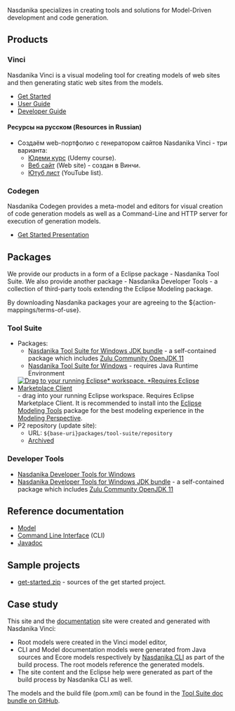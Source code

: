 
Nasdanika specializes in creating tools and solutions for Model-Driven development and code generation.

## Products

### Vinci 

Nasdanika Vinci is a visual modeling tool for creating models of web sites and then generating static web sites from the models.

* [Get Started](doc/guides/vinci/get-started/index.html)
* [User Guide](doc/guides/vinci/user/index.html)
* [Developer Guide](doc/guides/vinci/developer/index.html) 

#### Ресурсы на русском (Resources in Russian)

* Создаём web-портфолио с генератором сайтов Nasdanika Vinci - три варианта:
    * [Юдеми курс](https://www.udemy.com/course/nasdanika-vinci-level-1/) (Udemy course).
    * [Веб сайт](https://tanchora.github.io/vinci_udemy_base_course/courseprogram/) (Web site) - создан в Винчи. 
    * [Ютуб лист](https://www.youtube.com/playlist?list=PLqZWa5YR2-FhWXAS_yKuAOUtUmLYDGcpf) (YouTube list).
    
### Codegen

Nasdanika Codegen provides a meta-model and editors for visual creation of code generation models as well as a Command-Line and HTTP server for execution of generation models.

* [Get Started Presentation](doc/guides/codegen/nasdanika-codegen-get-started.pdf) 

## Packages

We provide our products in a form of a Eclipse package - Nasdanika Tool Suite. 
We also provide another package - Nasdanika Developer Tools - a collection of third-party tools extending the Eclipse Modeling package. 

By downloading Nasdanika packages your are agreeing to the ${action-mappings/terms-of-use}.

### Tool Suite

* Packages:
    * [Nasdanika Tool Suite for Windows JDK bundle](packages/tool-suite/nasdanika-tool-suite-2020-12-openjdk-11-win32-x86_64.zip) - a self-contained package which includes [Zulu Community OpenJDK 11](https://www.azul.com/downloads/zulu-community/?architecture=x86-64-bit&package=jdk) 
    * [Nasdanika Tool Suite for Windows](packages/tool-suite/nasdanika-tool-suite-2020-12-win32-x86_64.zip) - requires Java Runtime Environment
* [![Drag to your running Eclipse* workspace. *Requires Eclipse Marketplace Client](https://marketplace.eclipse.org/sites/all/themes/solstice/public/images/marketplace/btn-install.png)](http://marketplace.eclipse.org/marketplace-client-intro?mpc_install=5133210 "Drag to your running Eclipse* workspace. *Requires Eclipse Marketplace Client") - drag into your running Eclipse workspace. Requires Eclipse Marketplace Client. It is recommended to install into the [Eclipse Modeling Tools](https://www.eclipse.org/downloads/packages/release/2020-06/r/eclipse-modeling-tools) package for the best modeling experience in the [Modeling Perspective](https://www.eclipse.org/sirius/doc/user/general/Modeling%20Project.html#ModelingPerspective).
* P2 repository (update site):
    * URL: ``${base-uri}packages/tool-suite/repository``
    * [Archived](packages/tool-suite/org.nasdanika.tools.repository-2020.12.00-SNAPSHOT.zip)

### Developer Tools

* [Nasdanika Developer Tools for Windows](packages/nasdanika-developer-tools-2020-12-win32-x86_64.zip)
* [Nasdanika Developer Tools for Windows JDK bundle](packages/nasdanika-developer-tools-2020-12-open-jdk-11-win32-x86_64.zip) - a self-contained package which includes [Zulu Community OpenJDK 11](https://www.azul.com/downloads/zulu-community/?architecture=x86-64-bit&package=jdk) 

## Reference documentation

* [Model](doc/refernce/model-doc/index.html)
* [Command Line Interface](doc/reference/cli/index.html) (CLI)
* [Javadoc](doc/reference/javadoc/index.html)

## Sample projects

* [get-started.zip](get-started.zip) - sources of the get started project.

## Case study

This site and the [documentation](doc/index.html) site were created and generated with Nasdanika Vinci:

* Root models were created in the Vinci model editor,
* CLI and Model documentation models were generated from Java sources and Ecore models respectively by [Nasdanika CLI](doc/cli/index.html) as part of the build process. The root models reference the generated models. 
* The site content and the Eclipse help were generated as part of the build process by Nasdanika CLI as well. 

The models and the build file (pom.xml) can be found in the [Tool Suite doc bundle on GitHub](https://github.com/Nasdanika/release/tree/master/tool-suite/doc). 
